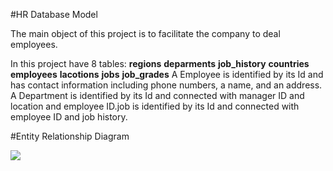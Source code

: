#HR Database Model

The main object of this project is to facilitate the company to deal employees. 

In this project have 8 tables:
**regions** 
**deparments**
**job_history**
**countries**
**employees**
**lacotions**
**jobs**
**job_grades**
A Employee is identified by its Id and has contact information including  phone numbers, a name, and an address.
A Department is identified by its Id and connected with manager ID and location and employee ID.job is identified by its Id and connected with employee ID and job history.

#Entity Relationship Diagram

![](database-model-hr-new.png)